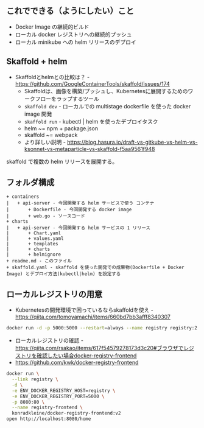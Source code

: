 ## これでできる（ようにしたい）こと

* Docker Image の継続的ビルド
* ローカル docker レジストリへの継続的プッシュ
* ローカル minikube への helm リリースのデプロイ

## Skaffold + helm

* Skaffoldとhelmとの比較は？ - https://github.com/GoogleContainerTools/skaffold/issues/174
    * Skaffoldは、画像を構築/プッシュし、Kubernetesに展開するためのワークフローをラップするツール
    * `skaffold dev` - ローカルでの multistage dockerfile を使った docker image 開発
    * `skaffold run` - kubectl | helm を使ったデプロイタスク
    * helm ~= npm + package.json
    * skaffold ~= webpack
    *  より詳しい説明 - https://blog.hasura.io/draft-vs-gitkube-vs-helm-vs-ksonnet-vs-metaparticle-vs-skaffold-f5aa9561f948

skaffold で複数の helm リリースを展開する。

## フォルダ構成


```
+ containers
|   + api-server - 今回開発する helm サービスで使う コンテナ
|       + Dockerfile - 今回開発する docker image
|       + web.go - ソースコード
+ charts
|   + api-server - 今回開発する helm サービスの 1 リリース
|       + Chart.yaml
|       + values.yaml
|       + templates
|       + charts
|       + helmignore
+ readme.md - このファイル
+ skaffold.yaml - skaffold を使った開発での成果物(Dockerfile + Docker Image) とデプロイ方法(kubectl|helm) を設定する
```


## ローカルレジストリの用意

* Kubernetesの開発環境で困っているならskaffoldを使え - https://qiita.com/tomoyamachi/items/660bd7bb3afff8340307


```sh
docker run -d -p 5000:5000 --restart=always --name registry registry:2
```

* ローカルレジストリの確認 - https://qiita.com/rsakao/items/617f54579278173d3c20#ブラウザでレジストリを確認したい場合docker-registry-frontend
* https://github.com/kwk/docker-registry-frontend

```sh
docker run \
  --link registry \
  -d \
  -e ENV_DOCKER_REGISTRY_HOST=registry \
  -e ENV_DOCKER_REGISTRY_PORT=5000 \
  -p 8080:80 \
  --name registry-frontend \
  konradkleine/docker-registry-frontend:v2
open http://localhost:8080/home
```
